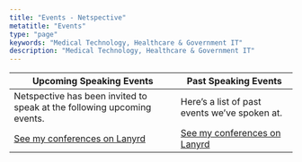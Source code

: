 ```yaml
---
title: "Events - Netspective"
metatitle: "Events"
type: "page"
keywords: "Medical Technology, Healthcare & Government IT"
description: "Medical Technology, Healthcare & Government IT"
---
```


Upcoming Speaking Events | Past Speaking Events
------------ | -------------
Netspective has been invited to speak at the following upcoming events. | Here’s a list of past events we’ve spoken at.
[See my conferences on Lanyrd](http://lanyrd.com/profile/shah/) | [See my conferences on Lanyrd](http://lanyrd.com/profile/shah/)